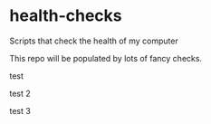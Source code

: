 # health-checks
Scripts that check the health of my computer

This repo will be populated by lots of fancy checks.

test

test 2

test 3
